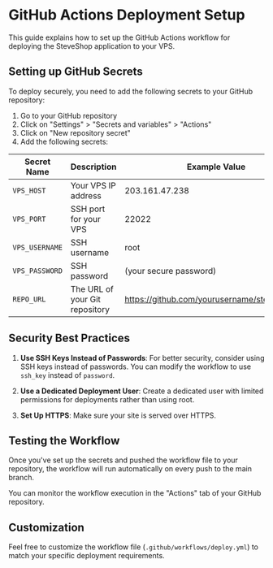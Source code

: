 # GitHub Actions Deployment Setup

This guide explains how to set up the GitHub Actions workflow for deploying the SteveShop application to your VPS.

## Setting up GitHub Secrets

To deploy securely, you need to add the following secrets to your GitHub repository:

1. Go to your GitHub repository
2. Click on "Settings" > "Secrets and variables" > "Actions"
3. Click on "New repository secret"
4. Add the following secrets:

| Secret Name | Description | Example Value |
|-------------|-------------|---------------|
| `VPS_HOST` | Your VPS IP address | 203.161.47.238 |
| `VPS_PORT` | SSH port for your VPS | 22022 |
| `VPS_USERNAME` | SSH username | root |
| `VPS_PASSWORD` | SSH password | (your secure password) |
| `REPO_URL` | The URL of your Git repository | https://github.com/yourusername/steveshop.git |

## Security Best Practices

1. **Use SSH Keys Instead of Passwords**: For better security, consider using SSH keys instead of passwords. You can modify the workflow to use `ssh_key` instead of `password`.

2. **Use a Dedicated Deployment User**: Create a dedicated user with limited permissions for deployments rather than using root.

3. **Set Up HTTPS**: Make sure your site is served over HTTPS.

## Testing the Workflow

Once you've set up the secrets and pushed the workflow file to your repository, the workflow will run automatically on every push to the main branch.

You can monitor the workflow execution in the "Actions" tab of your GitHub repository.

## Customization

Feel free to customize the workflow file (`.github/workflows/deploy.yml`) to match your specific deployment requirements. 